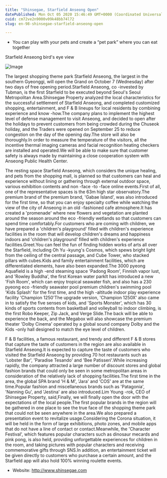 ```yaml
---
title: "Shinsegae, Starfield Anseong Open"
datePublished: Mon Oct 05 2020 15:46:49 GMT+0000 (Coordinated Universal Time)
cuid: cm72ve2n9000v09k48bb74l72
slug: en-98-shinsegae-starfield-anseong-open

---
```



- You can play with your pets and create a “pet park” where you can eat together

Starfield Anseong bird's eye view

![Image](https://cdn.hashnode.com/res/hashnode/image/upload/v1739422740648/970c79f2-c460-484e-a5f7-0d348663eb4f.jpeg)

The largest shopping theme park Starfield Anseong, the largest in the southern Gyeonggi, will open the Grand on October 7 (Wednesday) after two days of free opening period.Starfield Anseong, co -invested by Tubman, is the first Starfield to be executed beyond Seoul's Seoul Metropolitan Area.Shinsegae Property analyzed the local characteristics for the successful settlement of Starfield Anseong, and completed customized shopping, entertainment, and F & B lineups for local residents by combining experience and know -how.The company plans to implement the highest level of defense management to visit Anseong, and decided to open after the holidays to prevent customers from being crowded during the Chuseok holiday, and the Traders were opened on September 25 to reduce congestion on the day of the opening day.The store will also be thoroughly.In order to measure the temperature of the visitors, all the incentive thermal imaging cameras and facial recognition heating checkers are installed and operated.We will be able to make sure that customer safety is always made by maintaining a close cooperation system with Anseong Public Health Center.

The resting space Starfield Anseong, which considers the unique healing, and pets from the shopping mall, is planned so that customers can heal and experience without lining or gathering through external outdoor space, various exhibition contents and non -face -to -face online events.First of all, one of the representative spaces is the 63m high star observatory.The premium brand of the premium brand, 'Gabae Island', was also introduced for the first time, so that you can enjoy specialty coffee while watching the view of the city of Anseong in an old -fashioned cafe atmosphere.It has created a 'promenade' where new flowers and vegetation are planted around the season around the eco -friendly wetlands so that customers can spend time comfortably.For customers who are coming with children, we have prepared a 'children's playground' filled with children's experience facilities in the room that will develop children's dreams and happiness indoors and 'children's playground' filled with children's experience facilities.Greet.You can feel the fun of finding hidden works of arts all over the Starfield, including Oh Yu -kyung's Cosmos, which spews bright light from the ceiling of the central passage, and Cube Tower, who stacked pillars with cubes.Kids and family entertainment facilities, which are differentiated elements, have also been expanded.The 3000 pyeong Aquafield is a high -end steaming space 'Padong Room', Finnish vapor lust, and 'Rowley Buddha', the first Korean water parkIt has introduced a new 'Fish Room', which can enjoy tropical seawater fish, and also has a 230 pyeong eco -friendly seawater pool premium children's swimming pool 'Kids Splash' for the first time, and the high -altitude indoor play experience facility 'Champion 1250'The upgrade version, 'Champion 1250X' also came in to satisfy the five senses of kids, and 'Sports Monster', which has 30 kinds of sports contents from basketball and volleyball to indoor climbing, is the first Robo Keeper, Zip Jack, and Verge Slide.The back will be able to experience the back, and the Megabox will also showcase the premium theater 'Dolby Cinema' operated by a global sound company Dolby and the Kids -only hall designed to match the eye level of children.

F & B facilities, a famous restaurant, and trendy and different F & B stores that capture the taste of customers in the region are also available in Starfield Anseong.It is expected to capture the taste of customers who visited the Starfield Anseong by providing 70 hot restaurants such as 'Lobster Bar', 'Paradise Tesando' and 'Bee Patisseri'.While increasing rapidly, the company attracted a large number of discount stores and global fashion brands that could only be seen in some metropolitan areas in consideration of the relatively lack of shopping facilities.The first time in the area, the global SPA brand 'H & M', 'Jara' and 'COS' are at the same time.Popular fashion and miscellaneous brands such as 'Patagonia', 'Nanning Gu', and 'Jestina' are also introduced.Lim Young -rok, CEO of Shinsegae Property, said,Finally, we will finally open the door with the expectations of the local people.The first popular brands in the region will be gathered in one place to see the true face of the shopping theme park that could not be seen anywhere in the area.We also prepared a presentation event to revitalize usage.Considering the Corona situation, it will be held in the form of large exhibitions, photo zones, and mobile apps that do not have a line of contact or contact.Meanwhile, the 'Character Festival', which features popular characters such as dinosaur mecards and pink pong, is also held, providing unforgettable experiences for children in the room, and taking pictures with popular characters and receiving commemorative gifts through SNS.In addition, an entertainment ticket will be given directly to customers who purchase a certain amount, and the Starfield app will also hold 100% winning roulette events.

- Website: http://www.shinsegae.com